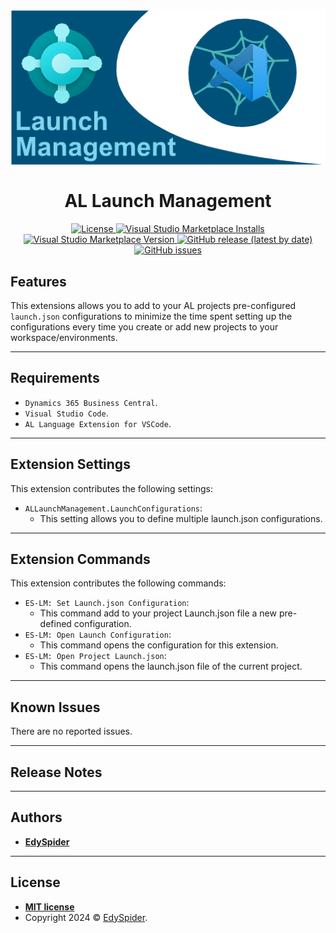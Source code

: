 #

<p align="center">
  <img
    src="https://raw.githubusercontent.com/edyspider/ALLaunchManagement/master/img/banner.png"
    align="center" alt="GitHub Readme Stats" />
  <h1 align="center">AL Launch Management</h1>
</p>

<p align="center">
  <a href="https://github.com/edyspider/ALLaunchManagement/blob/master/LICENSE">
    <img alt="License" src="https://img.shields.io/github/license/edyspider/allaunchmanagement">
  </a>
  <a href="https://marketplace.visualstudio.com/items?itemName=EdySpider.allaunchmanagement">
    <img alt="Visual Studio Marketplace Installs" src="https://img.shields.io/visual-studio-marketplace/i/EdySpider.allaunchmanagement">
  </a>
  <a href="https://marketplace.visualstudio.com/items?itemName=EdySpider.allaunchmanagement">
    <img alt="Visual Studio Marketplace Version" src="https://img.shields.io/visual-studio-marketplace/v/EdySpider.allaunchmanagement">
  </a>
  <a href="https://github.com/edyspider/ALLaunchManagement/tags">
    <img alt="GitHub release (latest by date)" src="https://img.shields.io/github/v/release/edyspider/ALLaunchManagement">
  </a>
  <a href="https://github.com/edyspider/ALLaunchManagement/issues">
    <img alt="GitHub issues" src="https://img.shields.io/github/issues/edyspider/ALLaunchManagement">
  </a>
</p>

## Features

This extensions allows you to add to your AL projects pre-configured `launch.json`
configurations to minimize the time spent setting up the configurations every time
you create or add new projects to your workspace/environments.

---

## Requirements

- `Dynamics 365 Business Central`.
- `Visual Studio Code`.
- `AL Language Extension for VSCode`.

---

## Extension Settings

This extension contributes the following settings:

- `ALLaunchManagement.LaunchConfigurations`:
  - This setting allows you to define multiple launch.json configurations.

---

## Extension Commands

This extension contributes the following commands:

- `ES-LM: Set Launch.json Configuration`:
  - This command add to your project Launch.json file a new pre-defined configuration.
- `ES-LM: Open Launch Configuration`:
  - This command opens the configuration for this extension.
- `ES-LM: Open Project Launch.json`:
  - This command opens the launch.json file of the current project.

---

## Known Issues

There are no reported issues.

---

## Release Notes

---

## Authors

- [**EdySpider**](https://github.com/edyspider/)

---

## License

- **[MIT license](https://github.com/edyspider/ALLaunchManagement/blob/master/LICENSE)**
- Copyright 2024 &copy; [EdySpider](https://github.com/edyspider).
